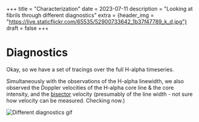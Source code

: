 +++
title = "Characterization"
date = 2023-07-11
description = "Looking at fibrils through different diagnostics"
extra = {header_img = "https://live.staticflickr.com/65535/52900733642_1b37f47789_k_d.jpg"}
draft = false
+++

# Diagnostics

Okay, so we have a set of tracings over the full H-alpha timeseries. 

Simultaneously with the observations of the H-alpha linewidth, we also observed the Doppler velocities of the H-alpha core line & the core intensity, and the [bisector](https://en.wikipedia.org/wiki/Bisection) velocity (presumably of the line width - not sure how velocity can be measured. Checking now.)

![Different diagnostics gif](/images/work/diag.gif)

